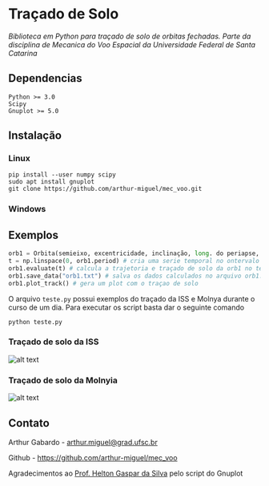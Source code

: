 # Traçado de Solo
*Biblioteca em Python para traçado de solo de orbitas fechadas. Parte da disciplina de Mecanica do Voo Espacial da Universidade Federal de Santa Catarina*

## Dependencias
```
Python >= 3.0
Scipy
Gnuplot >= 5.0
```

## Instalação

### Linux
```
pip install --user numpy scipy
sudo apt install gnuplot
git clone https://github.com/arthur-miguel/mec_voo.git
```

### Windows

## Exemplos
```python
orb1 = Orbita(semieixo, excentricidade, inclinação, long. do periapse, arg. periapse) # veja arquivo gorundtrack.py para mais opções
t = np.linspace(0, orb1.period) # cria uma serie temporal no ontervalo de um periodo da orb1
orb1.evaluate(t) # calcula a trajetoria e traçado de solo da orb1 no tempo t
orb1.save_data("orb1.txt") # salva os dados calculados no arquivo orb1.txt
orb1.plot_track() # gera um plot com o traçao de solo
```
O arquivo `teste.py` possui exemplos do traçado da ISS e Molnya durante o curso de um dia. Para executar os script basta dar o seguinte comando

```
python teste.py
```
### Traçado de solo da ISS
![alt text](./example/iss.txt.png?raw=true)
### Traçado de solo da Molnyia
![alt text](./example/molnyia.txt.png?raw=true)

## Contato

Arthur Gabardo - <arthur.miguel@grad.ufsc.br>

Github - <https://github.com/arthur-miguel/mec_voo>

Agradecimentos ao [Prof. Helton Gaspar da Silva](https://helton.paginas.ufsc.br/) pelo script do Gnuplot
